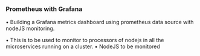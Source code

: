 ### Prometheus with Grafana
•  Building a Grafana metrics dashboard using prometheus data source with nodeJS monitoring.

•  This is to be used to monitor to processors of nodejs in all the microservices running on a cluster.
•  NodeJS to be monitored
